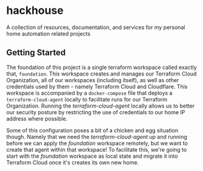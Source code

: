 # hackhouse

A collection of resources, documentation, and services for my personal home automation related projects

## Getting Started

The foundation of this project is a single terraform workspace called exactly that, `foundation`. This workspace creates and manages our Terraform Cloud Organization, all of our workspaces (including itself), as well as other credentials used by them - namely Terraform Cloud and Cloudflare. This workspace is accompanied by a `docker-compose` file that deploys a `terraform-cloud-agent` locally to facilitate runs for our Terraform Organization. Running the _terraform-cloud-agent_ locally allows us to better our security posture by restricting the use of credentials to our home IP address where possible.

Some of this configuration poses a bit of a chicken and egg situation though. Namely that we need the _terraform-cloud-agent_ up and running before we can apply the _foundation_ workspace remotely, but we want to create that agent within that workspace! To facilitate this, we're going to start with the _foundation_ workspace as local state and migrate it into Terraform Cloud once it's creates its own new home.

